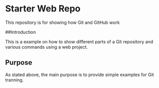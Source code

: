 # Starter Web Repo

This repository is for showing how Git and GitHub work

##Introduction

This is a example on how to show different parts of a Git repository and various commands using a web project.

## Purpose

As stated above, the main purpose is to provide simple examples for Git tranning.